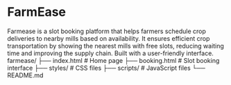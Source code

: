 # FarmEase
Farmease is a slot booking platform that helps farmers schedule crop deliveries to nearby mills based on availability. It ensures efficient crop transportation by showing the nearest mills with free slots, reducing waiting time and improving the supply chain. Built with a user-friendly interface.
farmease/
├── index.html # Home page
├── booking.html # Slot booking interface
├── styles/ # CSS files
├── scripts/ # JavaScript files
└── README.md
